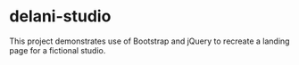# delani-studio
This project demonstrates use of Bootstrap and jQuery to recreate a landing page for a fictional studio.
